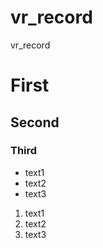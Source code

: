 # vr_record
vr_record

# First
## Second
### Third

- text1
- text2
- text3

1. text1
2. text2
3. text3
